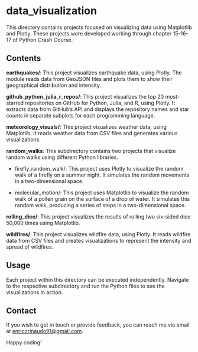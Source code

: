 # data_visualization

This directory contains projects focused on visualizing data using Matplotlib and Plotly. These projects were developed working through chapter 15-16-17 of Python Crash Course.

## Contents

**earthquakes/**:
This project visualizes earthquake data, using Plotly. The module reads data from GeoJSON files and plots them to show their geographical distribution and intensity.

**github_python_julia_r_repos/**:
This project visualizes the top 20 most-starred repositories on GitHub for Python, Julia, and R, using Plotly. It extracts data from GitHub’s API and displays the repository names and star counts in separate subplots for each programming language.

**meteorology_visuals/**:
This project visualizes weather data, using Matplotlib. It reads weather data from CSV files and generates various visualizations.

**random_walks**:
This subdirectory contains two projects that visualize random walks using different Python libraries.

- firefly_random_walk/: This project uses Plotly to visualize the random walk of a firefly on a summer night. It simulates the random movements in a two-dimensional space.

- molecular_motion/: This project uses Matplotlib to visualize the random walk of a pollen grain on the surface of a drop of water. It simulates this random walk, producing a series of steps in a two-dimensional space.

**rolling_dice/**:
This project visualizes the results of rolling two six-sided dice 50,000 times using Matplotlib.

**wildfires/**:
This project visualizes wildfire data, using Plotly. It reads wildfire data from CSV files and creates visualizations to represent the intensity and spread of wildfires.

## Usage

Each project within this directory can be executed independently. Navigate to the respective subdirectory and run the Python files to see the visualizations in action.

## Contact

If you wish to get in touch or provide feedback, you can reach me via email at <enricorinaudo91@gmail.com>.

Happy coding!

